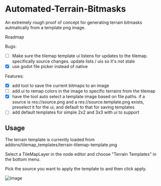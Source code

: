 # Automated-Terrain-Bitmasks

An extremely rough proof of concept for generating terrain bitmasks autmatically from a template png image.

Roadmap

Bugs:

- [ ] Make sure the tilemap template ui listens for updates to the tilemap. specifically source changes. update lists / uis so it's not stale
- [x] use godot file picker instead of native

Features:

- [x] add tool to save the current bitmaps to an image
- [ ] add ui to remap colors in the image to specific terrains from the tilemap
- [x] have the tool auto select a template image based on file paths. if a source is res://source.png and a res://source.template.png exists, preselect it for the ui, and default to that for saving templates
- [ ] add default templates for simple 2x2 and 3x3 with ui to support

## Usage

The terrain template is currently loaded from addons/tilemap_templates/terrain-tilemap-template.png

Select a TileMapLayer in the node editor and choose "Terrain Templates" in the bottom menu.

Pick the source you want to apply the template to and then click apply.

![image](https://github.com/user-attachments/assets/5835c492-0145-4f40-b9fd-ddc0eda2920b)
